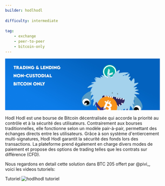 ```yaml
---
builder: hodlhodl

difficulty: intermediate

tag: 
    - exchange
    - peer-to-peer
    - bitcoin-only
---
```

![cover](assets\0.jpeg)

Hodl Hodl est une bourse de Bitcoin décentralisée qui accorde la priorité au contrôle et à la sécurité des utilisateurs. Contrairement aux bourses traditionnelles, elle fonctionne selon un modèle pair-à-pair, permettant des échanges directs entre les utilisateurs. Grâce à son système d'entiercement multi-signatures, Hodl Hodl garantit la sécurité des fonds lors des transactions. La plateforme prend également en charge divers modes de paiement et propose des options de trading telles que les contrats sur différence (CFD).

Nous regardons en detail cette solution dans BTC 205 offert par @pivi_, voici les videos tutoriels: 

Tutoriel
![hodlhodl tutoriel](https://youtu.be/BDH9jE7kpD8)


